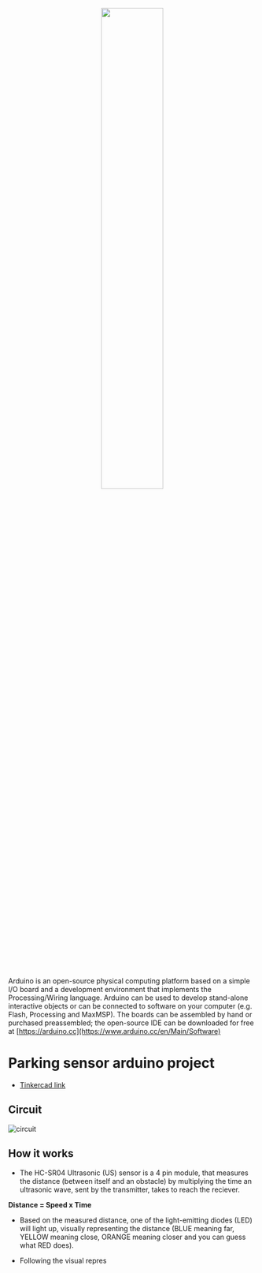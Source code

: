 <p align="center">
	<img src="http://content.arduino.cc/brand/arduino-color.svg" width="50%" />
</p>

Arduino is an open-source physical computing platform based on a simple I/O
board and a development environment that implements the Processing/Wiring
language. Arduino can be used to develop stand-alone interactive objects or
can be connected to software on your computer (e.g. Flash, Processing and MaxMSP).
The boards can be assembled by hand or purchased preassembled; the open-source
IDE can be downloaded for free at [https://arduino.cc](https://www.arduino.cc/en/Main/Software)


# Parking sensor arduino project


- [Tinkercad link](https://www.tinkercad.com/embed/dj0SsiJUyb4?editbtn=1)


## Circuit 

![circuit](https://i.postimg.cc/wTLS3NQK/circuit.png)

## How it works

- The HC-SR04 Ultrasonic (US) sensor is a 4 pin module, that measures the distance (between itself and an obstacle) by multiplying the time an ultrasonic wave, sent by the transmitter, takes to reach the reciever.

**Distance = Speed x Time**

- Based on the measured distance, one of the light-emitting diodes (LED) will light up, visually representing the distance (BLUE meaning far, YELLOW meaning close, ORANGE meaning closer and you can guess what RED does).

- Following the visual repres





